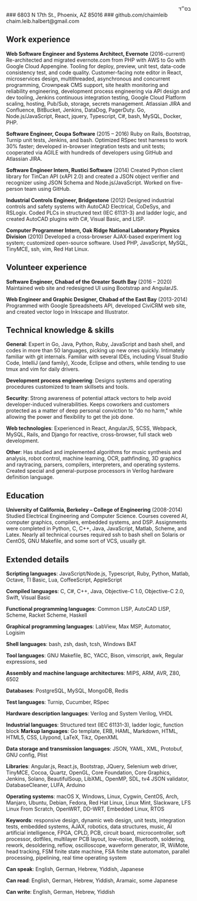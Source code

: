 <div id="bsd" dir="rtl">בס״ד</div>
### 6803 N 17th St., Phoenix, AZ 85016
### github.com/chaimleib chaim.leib.halbert@gmail.com

## Work experience
**Web Software Engineer and Systems Architect, Evernote** (2016-current)
Re-architected and migrated evernote.com from PHP with AWS to Go with Google Cloud Appengine. Tooling for deploy, preview, unit test, data-code consistency test, and code quality. Customer-facing note editor in React, microservices design, multithreaded, asynchronous and concurrent programming, Crownpeak CMS support, site health monitoring and reliability engineering, development process engineering via API design and dev tooling, Jenkins continuous integration testing, Google Cloud Platform scaling, hosting, Pub/Sub, storage, secrets management. Atlassian JIRA and Confluence, BitBucket, Jenkins, DataDog, PagerDuty. Go, Node.js/JavaScript, React, jquery, Typescript, C#, bash, MySQL, Docker, PHP.

**Software Engineer, Coupa Software** (2015 – 2016)
Ruby on Rails, Bootstrap, Turnip unit tests, Jenkins, and bash. Optimized RSpec test harness to work 30% faster; developed in-browser integration tests and unit tests; cooperated via AGILE with hundreds of developers using GitHub and Atlassian JIRA.

**Software Engineer Intern, Rustici Software** (2014)
Created Python client library for TinCan API (xAPI 2.0) and created a JSON object verifier and recognizer using JSON Schema and Node.js/JavaScript. Worked on five-person team using GitHub.

**Industrial Controls Engineer, Bridgestone** (2012)
Designed industrial controls and safety systems with AutoCAD Electrical, CoDeSys, and RSLogix. Coded PLCs in structured text (IEC 61131-3) and ladder logic, and created AutoCAD plugins with C#, Visual Basic, and LISP.

**Computer Programmer Intern, Oak Ridge National Laboratory Physics Division** (2010)
Developed a cross-browser AJAX-based experiment log system; customized open-source software. Used PHP, JavaScript, MySQL, TinyMCE, ssh, vim, Red Hat Linux.

## Volunteer experience
**Software Engineer, Chabad of the Greater South Bay** (2016 – 2020)
Maintained web site and redesigned UI using Bootstrap and AngularJS.

**Web Engineer and Graphic Designer, Chabad of the East Bay** (2013-2014)
Programmed with Google Spreadsheets API, developed CiviCRM web site, and created vector logo in Inkscape and Illustrator.

## Technical knowledge & skills
**General**: Expert in Go, Java, Python, Ruby, JavaScript and bash shell, and codes in more than 50 languages, picking up new ones quickly. Intimately familiar with git internals. Familiar with several IDEs, including Visual Studio Code, IntelliJ (and family), Xcode, Eclipse and others, while tending to use tmux and vim for daily drivers.

**Development process engineering**: Designs systems and operating procedures customized to team skillsets and tools.

**Security**: Strong awareness of potential attack vectors to help avoid developer-induced vulnerabilities. Keeps coworkers and customers protected as a matter of deep personal conviction to "do no harm," while allowing the power and flexibility to get the job done.

**Web technologies**: Experienced in React, AngularJS, SCSS, Webpack, MySQL, Rails, and Django for reactive, cross-browser, full stack web development.

**Other**: Has studied and implemented algorithms for music synthesis and analysis, robot control, machine learning, OCR, pathfinding, 3D graphics and raytracing, parsers, compilers, interpreters, and operating systems. Created special and general-purpose processors in Verilog hardware definition language.

## Education
**University of California, Berkeley – College of Engineering** (2008-2014)
Studied Electrical Engineering and Computer Science. Courses covered AI, computer graphics, compilers, embedded systems, and DSP. Assignments were completed in Python, C, C++, Java, JavaScript, Matlab, Scheme, and Latex. Nearly all technical courses required ssh to bash shell on Solaris or CentOS, GNU Makefile, and some sort of VCS, usually git.

## Extended details
**Scripting languages**: JavaScript/Node.js, Typescript, Ruby, Python, Matlab, Octave, TI Basic, Lua, CoffeeScript, AppleScript

**Compiled languages**: C, C#, C++, Java, Objective-C 1.0, Objective-C 2.0, Swift, Visual Basic

**Functional programming languages**: Common LISP, AutoCAD LISP, Scheme, Racket Scheme, Haskell

**Graphical programming languages**: LabView, Max MSP, Automator, Logisim

**Shell languages**: bash, zsh, dash, tcsh, Windows BAT

**Tool languages**: GNU Makefile, BC, YACC, Bison, vimscript, awk, Regular expressions, sed

**Assembly and machine language architectures**: MIPS, ARM, AVR, Z80, 6502

**Databases**: PostgreSQL, MySQL, MongoDB, Redis

**Test languages**: Turnip, Cucumber, RSpec

**Hardware description languages**: Verilog and System Verilog, VHDL

**Industrial languages**: Structured text (IEC 61131-3), ladder logic, function block
**Markup languages**: Go template, ERB, HAML, Markdown, HTML, HTML5, CSS, Lilypond, LaTeX, Tikz, OpenXML

**Data storage and transmission languages**: JSON, YAML, XML, Protobuf, GNU config, Plist

**Libraries**: Angular.js, React.js, Bootstrap, JQuery, Selenium web driver, TinyMCE, Cocoa, Quartz, OpenGL, Core Foundation, Core Graphics, Jenkins, Solano, BeautifulSoup, LibXML, OpenMP, SDL, tv4 JSON validator, DatabaseCleaner, LUFA, Arduino

**Operating systems**: macOS X, Windows, Linux, Cygwin, CentOS, Arch, Manjaro, Ubuntu, Debian, Fedora, Red Hat Linux, Linux Mint, Slackware, LFS Linux From Scratch, OpenWRT, DD-WRT, Embedded Linux, RTOS

**Keywords**: responsive design, dynamic web design, unit tests, integration tests, embedded systems, AJAX, robotics, data structures, music, AI artificial intelligence, FPGA, CPLD, PCB, circuit board, microcontroller, soft processor, dotfiles, multilayer PCB layout, low-noise, Bluetooth, soldering, rework, desoldering, reflow, oscilloscope, waveform generator, IR, WiiMote, head tracking, FSM finite state machine, FSA finite state automaton, parallel processing, pipelining, real time operating system

**Can speak**: English, German, Hebrew, Yiddish, Japanese

**Can read**: English, German, Hebrew, Yiddish, Aramaic, some Japanese

**Can write**: English, German, Hebrew, Yiddish
